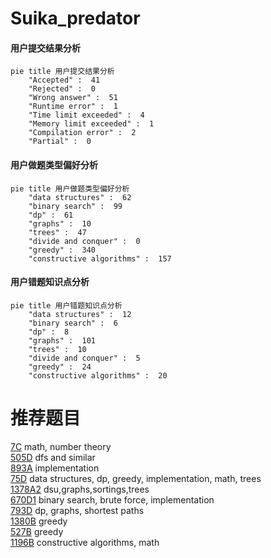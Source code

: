 # Suika_predator

<!-- tabs:start -->



#### **用户提交结果分析**

```mermaid
pie title 用户提交结果分析
    "Accepted" :  41
    "Rejected" :  0
    "Wrong answer" :  51
    "Runtime error" :  1
    "Time limit exceeded" :  4
    "Memory limit exceeded" :  1
    "Compilation error" :  2
    "Partial" :  0
```

#### **用户做题类型偏好分析**

```mermaid
pie title 用户做题类型偏好分析
    "data structures" :  62
    "binary search" :  99
    "dp" :  61
    "graphs" :  10
    "trees" :  47
    "divide and conquer" :  0
    "greedy" :  340
    "constructive algorithms" :  157
```
#### **用户错题知识点分析**

```mermaid
pie title 用户错题知识点分析
    "data structures" :  12
    "binary search" :  6
    "dp" :  8
    "graphs" :  101
    "trees" :  10
    "divide and conquer" :  5
    "greedy" :  24
    "constructive algorithms" :  20
```



<!-- tabs:end -->
# 推荐题目
[7C](https://codeforces.com/contest/7/problem/C)		math,
                        number theory		  
[505D](https://codeforces.com/contest/505/problem/D)		dfs and similar		  
[893A](https://codeforces.com/contest/893/problem/A)		implementation		  
[75D](https://codeforces.com/contest/75/problem/D)		data structures,
                        dp,
                        greedy,
                        implementation,
                        math,
                        trees		  
[1378A2](https://codeforces.com/contest/1378A/problem/2)		dsu,graphs,sortings,trees		  
[670D1](https://codeforces.com/contest/670D/problem/1)		binary search,
                        brute force,
                        implementation		  
[793D](https://codeforces.com/contest/793/problem/D)		dp,
                        graphs,
                        shortest paths		  
[1380B](https://codeforces.com/contest/1380/problem/B)		greedy		  
[527B](https://codeforces.com/contest/527/problem/B)		greedy		  
[1196B](https://codeforces.com/contest/1196/problem/B)		constructive algorithms,
                        math		  
